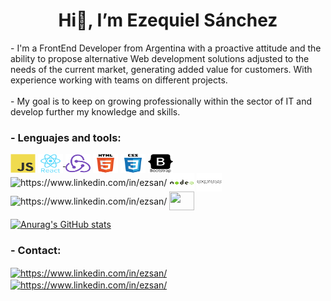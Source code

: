 <h1 align="center"> Hi👋, I’m Ezequiel Sánchez </h1> 
- I'm a FrontEnd Developer from Argentina with a proactive attitude and the ability to propose alternative Web development solutions adjusted to the needs of the current market, generating added value for customers. With experience working with teams on different projects.<br></br>
- My goal is to keep on growing professionally within the sector of IT and develop further my knowledge and skills.

<h3>- Lenguajes and tools:</h3>
<p>
  
<a> 
  <img align="center" src="https://raw.githubusercontent.com/devicons/devicon/master/icons/javascript/javascript-original.svg" alt="https://www.linkedin.com/in/ezsan/" height="30" width="40" style="max-width:100%;">  
</a>  
  
  
<a href="https://reactjs.org/"> 
  <img align="center" src="https://raw.githubusercontent.com/devicons/devicon/master/icons/react/react-original-wordmark.svg" alt="https://www.linkedin.com/in/ezsan/" height="30" width="40" style="max-width:100%;">  
</a>

<a> 
  <img align="center" src="https://raw.githubusercontent.com/devicons/devicon/master/icons/redux/redux-original.svg" alt="https://www.linkedin.com/in/ezsan/" height="30" width="40" style="max-width:100%;">  
</a>
  
<a> 
  <img align="center" src="https://raw.githubusercontent.com/devicons/devicon/master/icons/html5/html5-original-wordmark.svg" alt="https://www.linkedin.com/in/ezsan/" height="30" width="40" style="max-width:100%;">  
</a>
  
<a> 
  <img align="center" src="https://raw.githubusercontent.com/devicons/devicon/master/icons/css3/css3-original-wordmark.svg" alt="https://www.linkedin.com/in/ezsan/" height="30" width="40" style="max-width:100%;">  
</a>

<a> 
  <img align="center" src="https://raw.githubusercontent.com/devicons/devicon/master/icons/bootstrap/bootstrap-plain-wordmark.svg" alt="https://www.linkedin.com/in/ezsan/" height="30" width="40" style="max-width:100%;">  
</a>  

<a> 
  <img align="center" src="https://camo.githubusercontent.com/fbfcb9e3dc648adc93bef37c718db16c52f617ad055a26de6dc3c21865c3321d/68747470733a2f2f7777772e766563746f726c6f676f2e7a6f6e652f6c6f676f732f6769742d73636d2f6769742d73636d2d69636f6e2e737667" alt="https://www.linkedin.com/in/ezsan/" height="30" width="40" style="max-width:100%;">  
</a>    
  
<a> 
  <img align="center" src="https://raw.githubusercontent.com/devicons/devicon/master/icons/nodejs/nodejs-original-wordmark.svg" alt="https://www.linkedin.com/in/ezsan/" height="30" width="40" style="max-width:100%;">  
</a> 
  
<a> 
  <img align="center" src="https://raw.githubusercontent.com/devicons/devicon/master/icons/express/express-original-wordmark.svg" alt="https://www.linkedin.com/in/ezsan/" height="30" width="40" style="max-width:100%;">  
</a>   
  
<a> 
  <img align="center" src="https://sass-lang.com/assets/img/logos/logo-b6e1ef6e.svg" alt="https://www.linkedin.com/in/ezsan/" height="30" width="40" style="max-width:100%;">  
</a>     
  
<a> 
  <img align="center" src="https://raw.githubusercontent.com/mui/material-ui/master/docs/public/static/logo.svg" height="30" width="40" style="max-width:100%;">  
</a>   

</p>

[![Anurag's GitHub stats](https://github-readme-stats.vercel.app/api/top-langs?username=ezSan&layout=compact&theme=onedark)](https://github.com/ezSan/github-readme-stats)


<h3>- Contact:</h3>

<p>
  <a href="https://www.linkedin.com/in/ezsan/"> 
  <img align="center" src="https://raw.githubusercontent.com/rahuldkjain/github-profile-readme-generator/master/src/images/icons/Social/linked-in-alt.svg" alt="https://www.linkedin.com/in/ezsan/" height="30" width="40" style="max-width:100%;">  
</a>

<a href="mailto:ezsandev@gmail.com"> 
  <img align="center" src="https://www.logo.wine/a/logo/Gmail/Gmail-Logo.wine.svg" alt="https://www.linkedin.com/in/ezsan/" height="30" width="40" style="max-width:100%;">  
</a>
</p>






<!---
ezSan/ezSan is a ✨ special ✨ repository because its `README.md` (this file) appears on your GitHub profile.
You can click the Preview link to take a look at your changes.
--->
